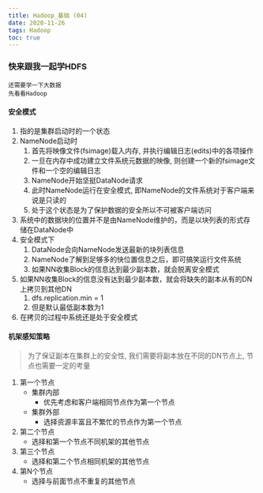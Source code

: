 ```yaml
---
title: Hadoop_基础 (04)
date: 2020-11-26
tags: Hadoop
toc: true
---
```


### 快来跟我一起学HDFS
    还需要学一下大数据
    先看看Hadoop

<!-- more -->

#### 安全模式
1. 指的是集群启动时的一个状态
2. NameNode启动时
    1. 首先将映像文件(fsimage)载入内存, 并执行编辑日志(edits)中的各项操作
    2. 一旦在内存中成功建立文件系统元数据的映像, 则创建一个新的fsimage文件和一个空的编辑日志
    3. NameNode开始坚挺DataNode请求
    4. 此时NameNode运行在安全模式, 即NameNode的文件系统对于客户端来说是只读的
    5. 处于这个状态是为了保护数据的安全所以不可被客户端访问
3. 系统中的数据块的位置并不是由NameNode维护的，而是以块列表的形式存储在DataNode中
4. 安全模式下
    1. DataNode会向NameNode发送最新的块列表信息
    2. NameNode了解到足够多的快位置信息之后，即可搞笑运行文件系统
    3. 如果NN收集Block的信息达到最少副本数，就会脱离安全模式
5. 如果NN收集Block的信息没有达到最少副本数，就会将缺失的副本从有的DN上拷贝到其他DN
    1. dfs.replication.min = 1
    2. 但是默认最低副本数为1
6. 在拷贝的过程中系统还是处于安全模式

#### 机架感知策略
> 为了保证副本在集群上的安全性, 我们需要将副本放在不同的DN节点上, 节点也需要一定的考量
1. 第一个节点
    * 集群内部
        * 优先考虑和客户端相同节点作为第一个节点
    * 集群外部
        * 选择资源丰富且不繁忙的节点作为第一个节点
2. 第二个节点
    * 选择和第一个节点不同机架的其他节点
3. 第三个节点
    * 选择和第二个节点相同机架的其他节点
4. 第N个节点
    * 选择与前面节点不重复的其他节点



